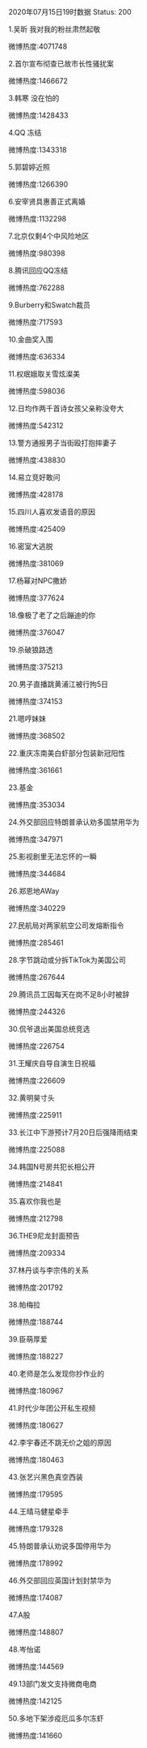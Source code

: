 2020年07月15日19时数据
Status: 200

1.吴昕 我对我的粉丝肃然起敬

微博热度:4071748

2.首尔宣布彻查已故市长性骚扰案

微博热度:1466672

3.韩寒 没在怕的

微博热度:1428433

4.QQ 冻结

微博热度:1343318

5.郭碧婷近照

微博热度:1266390

6.安宰贤具惠善正式离婚

微博热度:1132298

7.北京仅剩4个中风险地区

微博热度:980398

8.腾讯回应QQ冻结

微博热度:762288

9.Burberry和Swatch裁员

微博热度:717593

10.金曲奖入围

微博热度:636334

11.权珉娥取关雪炫澯美

微博热度:598036

12.日均作两千首诗女孩父亲称没夸大

微博热度:542312

13.警方通报男子当街殴打抱摔妻子

微博热度:438830

14.易立竞好敢问

微博热度:428178

15.四川人喜欢发语音的原因

微博热度:425409

16.密室大逃脱

微博热度:381069

17.杨幂对NPC撒娇

微博热度:377624

18.像极了老了之后蹦迪的你

微博热度:376047

19.杀破狼路透

微博热度:375213

20.男子直播跳黄浦江被行拘5日

微博热度:374153

21.嗯哼妹妹

微博热度:368502

22.重庆冻南美白虾部分包装新冠阳性

微博热度:361661

23.基金

微博热度:353034

24.外交部回应特朗普承认劝多国禁用华为

微博热度:347971

25.影视剧里无法忘怀的一瞬

微博热度:344684

26.郑恩地AWay

微博热度:340229

27.民航局对两家航空公司发熔断指令

微博热度:285461

28.字节跳动或分拆TikTok为美国公司

微博热度:267644

29.腾讯员工因每天在岗不足8小时被辞

微博热度:244326

30.侃爷退出美国总统竞选

微博热度:226754

31.王耀庆自导自演生日祝福

微博热度:226609

32.黄明昊寸头

微博热度:225911

33.长江中下游预计7月20日后强降雨结束

微博热度:225088

34.韩国N号房共犯长相公开

微博热度:214841

35.喜欢你我也是

微博热度:212798

36.THE9尼龙封面预告

微博热度:209334

37.林丹谈与李宗伟的关系

微博热度:201792

38.帕梅拉

微博热度:188744

39.臣萌厚爱

微博热度:188227

40.老师是怎么发现你抄作业的

微博热度:180967

41.时代少年团公开私生视频

微博热度:180627

42.李宇春还不跳无价之姐的原因

微博热度:180463

43.张艺兴黑色真空西装

微博热度:179595

44.王晴马健星牵手

微博热度:179328

45.特朗普承认劝说多国停用华为

微博热度:178992

46.外交部回应英国计划封禁华为

微博热度:174087

47.A股

微博热度:148807

48.岑怡诺

微博热度:144569

49.13部门发文支持微商电商

微博热度:142125

50.多地下架涉疫厄瓜多尔冻虾

微博热度:141660

